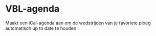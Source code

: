 # VBL-agenda
Maakt een iCal-agenda aan om de wedstrijden van je favoriete ploeg automatisch up to date te houden
